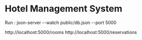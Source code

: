 # Hotel Management System


Run :  json-server --watch public/db.json --port 5000

http://localhost:5000/rooms
http://localhost:5000/reservations


 
